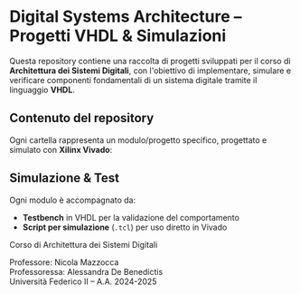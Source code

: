 # Digital Systems Architecture – Progetti VHDL & Simulazioni

Questa repository contiene una raccolta di progetti sviluppati per il corso di **Architettura dei Sistemi Digitali**, con l'obiettivo di implementare, simulare e verificare componenti fondamentali di un sistema digitale tramite il linguaggio **VHDL**.

## Contenuto del repository

Ogni cartella rappresenta un modulo/progetto specifico, progettato e simulato con **Xilinx Vivado**:

## Simulazione & Test
Ogni modulo è accompagnato da:

- **Testbench** in VHDL per la validazione del comportamento
- **Script per simulazione** (`.tcl`) per uso diretto in Vivado

 
Corso di Architettura dei Sistemi Digitali 

Professore: Nicola Mazzocca  
Professoressa: Alessandra De Benedictis  
Università Federico II – A.A. 2024-2025
